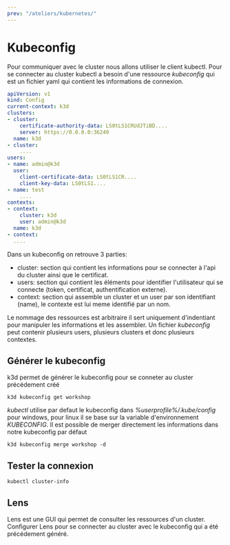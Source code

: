 ```yaml
---
prev: "/ateliers/kubernetes/"
---
```


# Kubeconfig

Pour communiquer avec le cluster nous allons utiliser le client kubectl. Pour se connecter au cluster kubectl a besoin d'une ressource _kubeconfig_ qui est un fichier yaml qui contient les informations de connexion.

```yaml
apiVersion: v1
kind: Config
current-context: k3d
clusters:
- cluster:
    certificate-authority-data: LS0tLS1CRUdJTiBD....
    server: https://0.0.0.0:36249
  name: k3d
- cluster:
    ....
users:
- name: admin@k3d
  user:
    client-certificate-data: LS0tLS1CR....
    client-key-data: LS0tLS1....
- name: test
    ....
contexts:
- context:
    cluster: k3d
    user: admin@k3d
  name: k3d
- context:
  ....
```

Dans un kubeconfig on retrouve 3 parties:

- cluster: section qui contient les informations pour se connecter à l'api du cluster ainsi que le certificat.
- users: section qui contient les éléments pour identifier l'utilisateur qui se connecte (token, certificat, authentification externe).
- context: section qui assemble un cluster et un user par son identifiant (name), le contexte est lui meme identifié par un nom.

Le nommage des ressources est arbitraire il sert uniquement d'indentiant pour manipuler les informations et les assembler.
Un fichier _kubeconfig_ peut contenir plusieurs users, plusieurs clusters et donc plusieurs contextes.

## Générer le kubeconfig

k3d permet de générer le kubeconfig pour se conneter au cluster précédement créé

```shell
k3d kubeconfig get workshop
```

_kubectl_ utilise par defaut le kubeconfig dans _%userprofile%/.kube/config_ pour windows, pour linux il se base sur la variable d'environnement _KUBECONFIG_.
Il est possible de merger directement les informations dans notre kubeconfig par défaut

```shell
k3d kubeconfig merge workshop -d
```

## Tester la connexion

```shell
kubectl cluster-info
```

## Lens

Lens est une GUI qui permet de consulter les ressources d'un cluster.
Configurer Lens pour se connecter au cluster avec le kubeconfig qui a été précédement généré.
